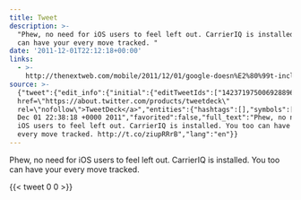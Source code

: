 ```yaml
---
title: Tweet
description: >-
  "Phew, no need for iOS users to feel left out. CarrierIQ is installed. You too
  can have your every move tracked. "
date: '2011-12-01T22:12:18+00:00'
links:
  - >-
    http://thenextweb.com/mobile/2011/12/01/google-doesn%E2%80%99t-include-carrier-iq%E2%80%99s-tracking-software-in-nexus-phones-so-why-does-apple/
source: >-
  {"tweet":{"edit_info":{"initial":{"editTweetIds":["142371975006928896"],"editableUntil":"2011-12-01T23:38:18.642Z","editsRemaining":"5","isEditEligible":true}},"retweeted":false,"source":"<a
  href=\"https://about.twitter.com/products/tweetdeck\"
  rel=\"nofollow\">TweetDeck</a>","entities":{"hashtags":[],"symbols":[],"user_mentions":[],"urls":[{"url":"http://t.co/ziupRRrB","expanded_url":"http://thenextweb.com/mobile/2011/12/01/google-doesn%E2%80%99t-include-carrier-iq%E2%80%99s-tracking-software-in-nexus-phones-so-why-does-apple/","display_url":"thenextweb.com/mobile/2011/12…","indices":["112","132"]}]},"display_text_range":["0","132"],"favorite_count":"0","id_str":"142371975006928896","truncated":false,"retweet_count":"0","id":"142371975006928896","possibly_sensitive":false,"created_at":"Thu
  Dec 01 22:38:18 +0000 2011","favorited":false,"full_text":"Phew, no need for
  iOS users to feel left out. CarrierIQ is installed. You too can have your
  every move tracked. http://t.co/ziupRRrB","lang":"en"}}
---
```

Phew, no need for iOS users to feel left out. CarrierIQ is installed. You too can have your every move tracked. 
    
{{< tweet 0 0 >}}
    
